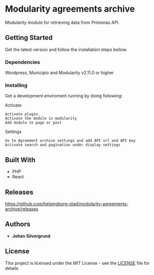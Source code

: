 # Modularity agreements archive
Modularity module for retrieving data from Primonas API.

## Getting Started
Get the latest version and follow the installation steps bellow.

### Dependencies
Wordpress, Municipio and Modularity v2.11.0 or higher


### Installing
Get a development enviroment running by doing following:

Activate

```
Activate plugin.
Activate the module in modularity
Add module to page or post
```

Settings

```
Go to Agreement archive settings and add API url and API key
Activate search and pagination under display settings
```


## Built With

* PHP
* React

## Releases

https://github.com/helsingborg-stad/modularity-agreements-archive/releases

## Authors

* **Johan Silvergrund**


## License

This project is licensed under the MIT License - see the [LICENSE](LICENSE) file for details

